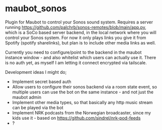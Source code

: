 # maubot_sonos
Plugin for Maubot to control your Sonos sound system. Requires a server running https://github.com/palchrb/sonos-remotes/blob/main/app.py, which is a SoCo based server backend, in the local network where you will control your Sonos system. For now it only plays links you give it from Spotify (spotify sharelinks), but plan is to include other media links as well.

Currently you need to configure/point to the backend in the maubot instance window - and also whitelist which users can actually use it. There is no auth yet, as myself I am letting it connect encrypted via tailscale.

Development ideas I might do;
- Implement secret based auth
- Allow users to configure their sonos backend via a room state event, so multiple users can use the bot on the same instance - and not just the maubot admin
- Implement other media types, so that basically any http music stream can be played via the bot
- Implement NRK podcasts from the Norwegian broadcaster, since my kids use it - based on https://github.com/sindrel/nrk-pod-feeds
- ?
